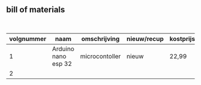 ## bill of materials
<br />

|volgnummer|naam|omschrijving|nieuw/recup|kostprijs/stuk|aantal|subtotaal|
|----------|----|------------|-----------|---------|------|---------|
|         1| Arduino nano esp 32 | microcontoller | nieuw | 22,99 | 1 | 22,99 |
|2|
